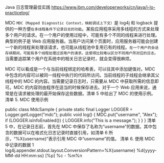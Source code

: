 

Java 日志管理最佳实践 https://www.ibm.com/developerworks/cn/java/j-lo-practicelog/

MDC
`MDC（Mapped Diagnostic Context，映射调试上下文）`是 log4j 和 logback 提供的一种方便`在多线程条件下记录日志的功能`。某些应用程序采用多线程的方式来处理多个用户的请求。在一个用户的使用过程中，可能有多个不同的线程来进行处理。典型的例子是 Web 应用服务器。当用户访问某个页面时，应用服务器可能会创建一个新的线程来处理该请求，也可能从线程池中复用已有的线程。`在一个用户的会话存续期间，可能有多个线程处理过该用户的请求。这使得比较难以区分不同用户所对应的日志。`当需要追踪某个用户在系统中的相关日志记录时，就会变得很麻烦。

MDC 可以看成是一个与当前线程绑定的哈希表，可以往其中添加键值对。MDC 中包含的内容可以被同一线程中执行的代码所访问。当前线程的子线程会继承其父线程中的 MDC 的内容。当需要记录日志时，只需要从 MDC 中获取所需的信息即可。MDC 的内容则由程序在适当的时候保存进去。对于一个 Web 应用来说，通常是在请求被处理的最开始保存这些数据。清单 5 中给出了 MDC 的使用示例。
清单 5. MDC 使用示例

public class MdcSample { 
   private static final Logger LOGGER = Logger.getLogger("mdc"); 
   public void log() { 
       MDC.put("username", "Alex"); 
       if (LOGGER.isInfoEnabled()) { 
           LOGGER.info("This is a message."); 
       } 
   } 
}
清单 5 中，在记录日志前，首先在 MDC 中保存了名称为“username”的数据。其中包含的数据可以在格式化日志记录时直接引用，如清单 6 所示，“%X{username}”表示引用 MDC 中“username”的值。
清单 6. 使用 MDC 中记录的数据
1
log4j.appender.stdout.layout.ConversionPattern=%X{username} %d{yyyy-MM-dd HH:mm:ss} [%p] %c - %m%n